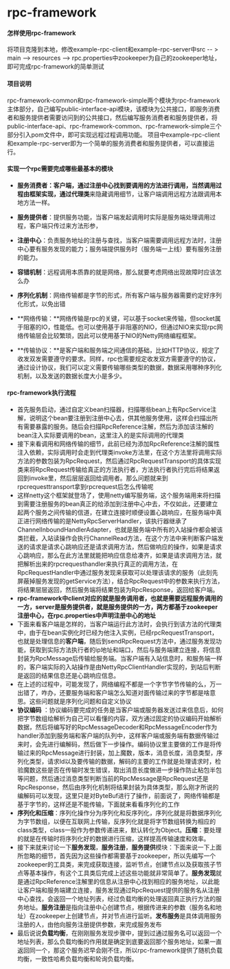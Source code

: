 # rpc-framework

#### 怎样使用rpc-framework
将项目克隆到本地，修改example-rpc-client和example-rpc-server中src -- > main --> resources --> rpc.properties中zookeeper为自己的zookeeper地址，即可完成rpc-framework的简单测试
#### 项目说明
rpc-framework-common和rpc-framework-simple两个模块为rpc-framework主体部分，自己编写public-interface-api模块，该模块为公共接口，即服务消费者和服务提供者需要访问到的公共接口，然后编写服务消费者和服务提供者，将public-interface-api、rpc-framework-common、rpc-framework-simple三个部分引入pom文件中，即可实现远程过程调用功能。
项目中example-rpc-client和example-rpc-server即为一个简单的服务消费者和服务提供者，可以直接运行。

#### 实现一个rpc需要完成哪些最基本的模块
+ **服务消费者：**客户端，通过注册中心找到要调用的方法进行调用，当然调用过程由框架实现，通过**代理类**来隐藏调用细节，让客户端调用远程方法跟调用本地方法一样。

+ **服务提供者**：提供服务功能，当客户端发起调用时实际是服务端处理调用过程，客户端只传过来方法形参，

+ **注册中心**：负责服务地址的注册与查找，当客户端需要调用远程方法时，注册中心要有服务发现的能力；服务端提供服务时（服务端一上线）要有服务注册的能力。

+ **容错机制**：远程调用本质靠的就是网络，那么就要考虑网络出现故障时应该怎么办

+ **序列化机制**：网络传输都是字节的形式，所有客户端与服务器需要约定好序列化形式，以免出错

+ **网络传输：**网络传输是rpc的关键，可以基于socket来传输，但socket属于阻塞的IO，性能低。也可以使用基于非阻塞的NIO，但通过NIO来实现rpc网络传输层会比较繁琐，因此可以使用基于NIO的Netty网络编程框架。

+ **传输协议：**是客户端和服务端之间通信的基础，比如HTTP协议，规定了收发双发需要遵守的要求。同样，rpc也需要规定收发双方需要遵守的协议，通过设计协议，我们可以定义需要传输哪些类型的数据，数据采用哪种序列化机制，以及发送的数据长度大小是多少。

#### rpc-framework执行流程
+ 首先服务启动，通过自定义bean扫描器，扫描哪些bean上有RpcService注解，说明这个bean要注册到注册中心去，供其他服务使用，这样会扫描出所有需要暴露的服务。随后会扫描RpcReference注解，然后为添加该注解的bean注入实际要调用的bean，这里注入的是实际调用的代理类
+ 接下来看调用和网络传输的细节，此前已经为添加RpcReference注解的属性注入依赖，实际调用时会走到代理类invoke方法里，在这个方法里将调用实际方法的参数包装为RpcRequest，然后通过RpcRequestTransport的具体实现类来将RpcRequest传输给真正的方法执行者，方法执行者执行完后将结果返回到invoke里，然后层层返回给调用者。那么问题就来到rpcrequesttransport拿到rpcrequest后怎么传输呢
+ 这样netty这个框架就登场了，使用netty编写服务端，这个服务端用来将扫描到需要注册服务的bean真正的给添加到注册中心中去，不仅如此，还要建立起两个服务之间传输的信道，在建立连接时顺便设置心跳响应，在服务端中真正进行网络传输的是NettyRpcServerHandler，该执行器继承了ChannelInboundHandlerAdapter，也就是服务端中所有的入站操作都会被该类拦截，入站读操作会执行ChannelRead方法，在这个方法中来判断客户端发送的请求是请求心跳响应还是请求调用方法，然后做响应的操作，如果是请求心跳响应，那么在此方法里就能把响应信息给凑齐，如果是请求调用方法，就把解析出来的rpcrequesthandler来执行真正的调用方法，在RpcRequestHandler中通过服务发现来获取可以处理该请求的服务（此刻先屏蔽掉服务发现的getService方法），结合RpcRequest中的参数来执行方法，将结果层层返回，然后服务端将结果包装为RpcResponse，返回给客户端。
+ **rpc-framework中client对应的就是服务调用者，也就是需要远程服务调用的一方，server是服务提供者，就是服务提供的一方，两方都基于zookeeper注册中心，在rpc.properties中声明注册中心的地址**
+ 下面来看客户端是怎样的，当客户端运行此方法时，会执行到该方法的代理类中，由于在bean实例化时已经为他注入实例，已经rpcRequestTransport，也就是处理信息的**客户端**，随后到sendRpcRequest方法中，通过服务发现功能，获取到实际方法执行者的ip地址和端口，然后与服务端建立连接，将信息封装为RpcMessage后传输给服务端。当客户端有入站信息时，和服务端一样的，客户端实际的入站操作是由NettyRpcClientHandler实现的，到站后判断是返回的结果信息还是心跳响应信息。
+ 在上述的过程中，可能发现了，网络编程不都是一个字节字节传输的么，万一出错了，咋办，还要服务端和客户端怎么知道对面传输过来的字节都是啥意思。这些问题就是序列化问题和自定义协议
+ **协议编码** ：协议编码要完成的任务是当客户端或服务器发送过来信息后，如何把字节数组给解析为自己可以看懂的内容，双方通过固定的协议编码开始解析数据，然后将编写好的RpcMessageDecoder和RpcMessageEncoder作为handler添加到服务端和客户端的队列中，这样客户端或服务端有数据传输过来时，会先进行编解码，然后做下一步操作。编码协议里主要做的工作是将传输过来的RpcMessage进行封装，加上魔数，版本，消息长度，消息类型，序列化类型，请求Id以及要传输的数据，解码的主要的工作就是处理请求时，检验魔数这些是否在传输时发生错误，取出消息长度做进一步操作防止粘包半包等问题，然后通过消息类型判断当前的RpcMessage是RpcRequest还是RpcResponse，然后由序列化机制将结果封装为具体类型，那么刚才所说的编解码可以发现，这里只是对ByteBuf进行了操作，前面说了，网络传输都是基于字节的，这样还是不能传输，下面就来看看序列化的工作
+ **序列化和压缩**：序列化操作分为序列化和反序列化，序列化就是将数据序列化为字节数组，以便在互联网上传输，反序列化就是将字节数组转换为相应的class类型，class一般作为参数传递进来，默认转化为Object。**压缩**：要处理的就是在传输时将序列化好的数据进行压缩，这样提高传输速度和效率。
+ 接下来就来讨论一下**服务发现**，**服务注册**，**服务提供**模块：下面来说一下上面所忽略的细节，首先因为这些操作都需要基于zookeeper，所以先编写一个zookeeper的工具类，来完成获取连接，监听节点，创建节点以及获取孩子节点等基本操作，有这个工具类后完成上述这些功能就非常简单了。**服务发现**就是通过RpcReference注解里的信息从注册中心找到相应的服务地址，以此能让客户端和服务端建立连接，服务发现通过RpcRequest提供的服务名从注册中心查找，会返回一个地址列表，经过负载均衡的处理返回真正执行方法的服务地址。**服务注册**是指向注册中心创建节点，根据传进来的参数（服务名和地址）在zookeeper上创建节点，并对节点进行监听。**发布服务**是具体调用服务注册的人，由他向服务注册提供参数，来完成服务发布
+ 最后说说**负载均衡**，在刚刚服务发现步骤中，提到过通过服务名可以返回一个地址列表，那么负载均衡的作用就是确定到底要返回那个服务地址，如果一直返回同一个，那这个服务迟早会刚不住，所以rpc-framework提供了随机负载均衡，一致性哈希负载均衡和轮询负载均衡。
